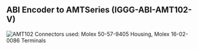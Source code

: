 ## ABI Encoder to AMTSeries (IGGG-ABI-AMT102-V)
![AMT102](https://user-images.githubusercontent.com/77326918/126895644-7e0f812e-15d7-4f9d-a44f-4a4bb5efa7a7.png)
Connectors used: Molex 50-57-9405 Housing, Molex 16-02-0086 Terminals
